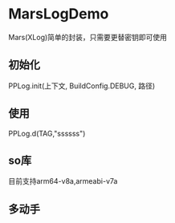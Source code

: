 # MarsLogDemo
Mars(XLog)简单的封装，只需要更替密钥即可使用
## 初始化
PPLog.init(上下文, BuildConfig.DEBUG, 路径)
## 使用
PPLog.d(TAG,"ssssss")
## so库
目前支持arm64-v8a,armeabi-v7a
## 多动手

